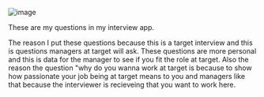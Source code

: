 ![image](https://github.com/user-attachments/assets/2884ab7b-5368-4193-a925-5d5e217c5970)

These are my questions in my interview app.

The reason I put these questions because this is a target interview and this is questions managers at target will ask. These questions are more personal and this is data for the manager to see if you fit the role at target. Also the reason the question "why do you wanna work at target is because to show how passionate your job being at target means to you and managers like that because the interviewer is recieveing that you want to work here.
